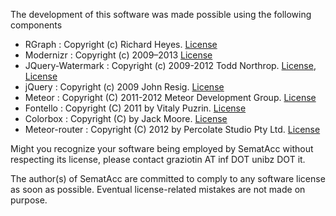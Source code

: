 The development of this software was made possible using the following components

- RGraph : Copyright (c) Richard Heyes. [License](http://www.rgraph.net/license)
- Modernizr : Copyright (c) 2009–2013 [License](http://modernizr.com/license/)
- JQuery-Watermark : Copyright (c) 2009-2012 Todd Northrop. [License](https://code.google.com/p/jquery-watermark/source/browse/trunk/jquery-watermark/jquery.watermark/mit-license.txt), [License](https://code.google.com/p/jquery-watermark/source/browse/trunk/jquery-watermark/jquery.watermark/gpl2-license.txt)
- jQuery : Copyright (c) 2009 John Resig. [License](http://docs.jquery.com/License)
- Meteor : Copyright (C) 2011-2012 Meteor Development Group. [License](https://github.com/meteor/meteor/blob/master/LICENSE.txt)
- Fontello : Copyright (C) 2011 by Vitaly Puzrin. [License](https://github.com/fontello/fontello/blob/master/LICENSE)
- Colorbox : Copyright (C) by Jack Moore. [License](http://opensource.org/licenses/mit-license.php)
- Meteor-router : Copyright (C) 2012 by Percolate Studio Pty Ltd. [License](https://github.com/tmeasday/meteor-router/blob/master/LICENSE.txt)

Might you recognize your software being employed by SematAcc without respecting its license,
please contact graziotin AT inf DOT unibz DOT it. 

The author(s) of SematAcc are committed to comply to any software license as soon as possible. 
Eventual license-related mistakes are not made on purpose.
